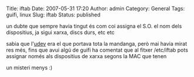 Title: iftab
Date: 2007-05-31 17:20
Author: admin
Category: General
Tags: guifi, linux
Slug: iftab
Status: published

un dubte que sempre havia tingut és com coi assigna el S.O. el nom dels dispositius, ja sigui xarxa, discs durs, etc etc

sabia que l'<a href="http://en.wikipedia.org/wiki/Udev" target="_blank" rel="noopener">udev</a> era el que portava tota la mandanga, però mai havia mirat res més, fins que avui algú de guifi ha comentat que al fitxer /etc/iftab pots assignar només als dispositius de xarxa segons la MAC que tenen

un misteri menys :)
